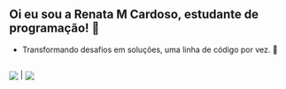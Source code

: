 ## Oi eu sou a Renata M Cardoso, estudante de programação! 👋


* Transformando desafios em soluções, uma linha de código por vez. 🚀

##
 <a href="https://github.com/renatamcardoso/github-readme-stats"><img align="center" src="https://github-readme-stats.vercel.app/api?username=renatamcardoso&show_icons=true&include_all_commits=true&theme=transparent"  /></a> 
 | 
 <a href="https://github.com/renatamcardoso/github-readme-stats"><img align="center" src="https://github-readme-stats.vercel.app/api/top-langs/?username=renatamcardoso&layout=compact&theme=transparent" /></a> 

